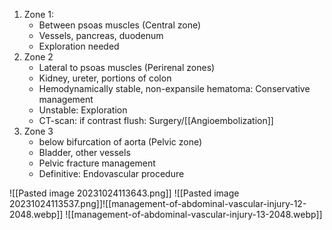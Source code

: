 1. Zone 1: 
	- Between psoas muscles (Central zone) 
	- Vessels, pancreas, duodenum
	- Exploration needed
1. Zone 2
	- Lateral to psoas muscles (Perirenal zones)
	- Kidney, ureter, portions of colon
	- Hemodynamically stable, non-expansile hematoma: Conservative management
	- Unstable: Exploration 
	- CT-scan: if contrast flush: Surgery/[[Angioembolization]] 
1. Zone 3 
	- below bifurcation of aorta (Pelvic zone)
	- Bladder, other vessels
	- Pelvic fracture management
	- Definitive: Endovascular procedure 

![[Pasted image 20231024113643.png]]
![[Pasted image 20231024113537.png]]![[management-of-abdominal-vascular-injury-12-2048.webp]] ![[management-of-abdominal-vascular-injury-13-2048.webp]]
